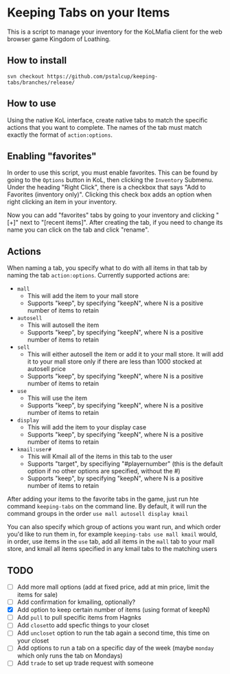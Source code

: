 # Keeping Tabs on your Items

This is a script to manage your inventory for the KoLMafia client for the web browser game Kingdom of Loathing.

## How to install

```text
svn checkout https://github.com/pstalcup/keeping-tabs/branches/release/
```

## How to use

Using the native KoL interface, create native tabs to match the specific actions that you want to complete. The names of the tab must match exactly the format of `action:options`.

## Enabling "favorites"

In order to use this script, you must enable favorites. This can be found by going to the `Options` button in KoL, then clicking the `Inventory` Submenu.
Under the heading "Right Click", there is a checkbox that says "Add to Favorites (inventory only)". Clicking this check box adds an option when right clicking an item in your inventory. 

Now you can add "favorites" tabs by going to your inventory and clicking "\[+\]" next to "\[recent items\]". After creating the tab, if you need to change its name you can click on the tab and click "rename". 

## Actions

When naming a tab, you specify what to do with all items in that tab by naming the tab `action:options`. Currently supported actions are:

* `mall`
  * This will add the item to your mall store
  * Supports "keep", by specifying "keepN", where N is a positive number of items to retain
* `autosell`
  * This will autosell the item
  * Supports "keep", by specifying "keepN", where N is a positive number of items to retain
* `sell`
  * This will either autosell the item or add it to your mall store. It will add it to your mall store only if there are less than 1000 stocked at autosell price
  * Supports "keep", by specifying "keepN", where N is a positive number of items to retain
* `use`
  * This will use the item
  * Supports "keep", by specifying "keepN", where N is a positive number of items to retain
* `display`
  * This will add the item to your display case
  * Supports "keep", by specifying "keepN", where N is a positive number of items to retain
* `kmail:user#`
  * This will Kmail all of the items in this tab to the user
  * Supports "target", by specifiying "\#playernumber" (this is the default option if no other options are specified, without the #)
  * Supports "keep", by specifying "keepN", where N is a positive number of items to retain

  
After adding your items to the favorite tabs in the game, just run hte command `keeping-tabs` on the command line. By default, it will run the command groups in the order `use mall autosell display kmail`

You can also specify which group of actions you want run, and which order you'd like to run them in, for example `keeping-tabs use mall kmail` would, in order, use items in the `use` tab, add all items in the `mall` tab to your mall store, and kmail all items specified in any kmail tabs to the matching users

## TODO

* [ ] Add more mall options (add at fixed price, add at min price, limit the items for sale)
* [ ] Add confirmation for kmailing, optionally?
* [x] Add option to keep certain number of items (using format of keepN)
* [ ] Add `pull` to pull specific items from Hagnks
* [ ] Add `closet`to add specfic things to your closet
* [ ] Add `uncloset` option to run the tab again a second time, this time on your closet
* [ ] Add options to run a tab on a specific day of the week (maybe `monday` which only runs the tab on Mondays)
* [ ] Add `trade` to set up trade request with someone

